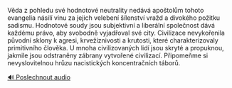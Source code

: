 
Věda z pohledu své hodnotové neutrality nedává apoštolům tohoto evangelia násilí vinu za jejich velebení šílenství vražd a divokého požitku sadismu. Hodnotové soudy jsou subjektivní a liberální společnost dává každému právo, aby svobodně vyjadřoval své city. Civilizace nevykořenila původní sklony k agresi, krvežíznivosti a krutosti, které charakterizovaly primitivního člověka. U mnoha civilizovaných lidí jsou skryté a propuknou, jakmile jsou odstraněny zábrany vytvořené civilizací. Připomeňme si nevyslovitelnou hrůzu nacistických koncentračních táborů.

[🔊 Poslechnout audio](/data/7-paragraphs/audio/chapter_38/para_006-Vda-z-pohledu-sv-hodnotov-neutrality-nedv-apo.mp3)
